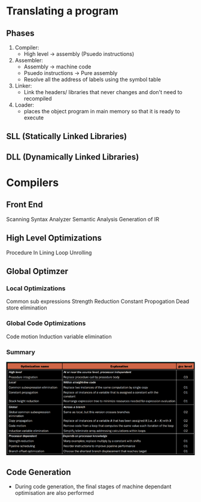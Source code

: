 # Translating a program
## Phases
1. Compiler:
	- High level -> assembly (Psuedo instructions)
2. Assembler:
	- Assembly -> machine code
	- Psuedo instructions -> Pure assembly
	- Resolve all the address of labels using the symbol table
3. Linker:
	- Link the headers/ libraries that never changes and don't need to recompiled
4. Loader:
	- places the object program in main memory so that it is ready to execute

## SLL (Statically Linked Libraries)
## DLL (Dynamically Linked Libraries)

# Compilers
## Front End
Scanning
Syntax Analyzer
Semantic Analysis
Generation of IR

## High Level Optimizations
Procedure In Lining
Loop Unrolling

## Global Optimzer
### Local Optimizations
Common sub expressions
Strength Reduction
Constant Propogation
Dead store elimination

### Global Code Optimizations
Code motion
Induction variable elimination

### Summary
![Picture](../Assets/Optimisations.png)

## Code Generation
- During code generation, the final stages of machine dependant optimisation are also performed

